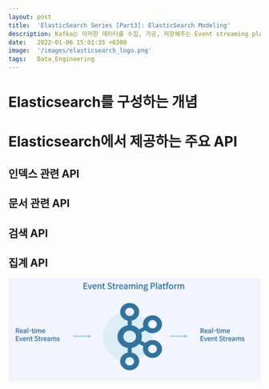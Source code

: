 ```yaml
---
layout: post
title:  'ElasticSearch Series [Part3]: ElasticSearch Modeling'
description: Kafka는 이러한 데이터를 수집, 가공, 저장해주는 Event streaming platform입니다.
date:   2022-01-06 15:01:35 +0300
image:  '/images/elasticsearch_logo.png'
tags:   Data_Engineering
---
```



# Elasticsearch를 구성하는 개념

# Elasticsearch에서 제공하는 주요 API

## 인덱스 관련 API

## 문서 관련 API

## 검색 API

## 집계 API



![](/images/kafka_2.png)

